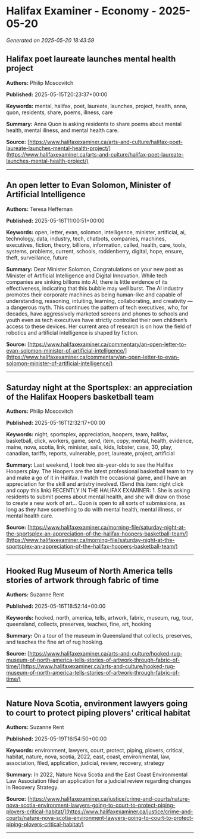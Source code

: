 # Halifax Examiner - Economy - 2025-05-20

*Generated on 2025-05-20 18:43:59*

## Halifax poet laureate launches mental health project

**Authors:** Philip Moscovitch

**Published:** 2025-05-15T20:23:37+00:00

**Keywords:** mental, halifax, poet, laureate, launches, project, health, anna, quon, residents, share, poems, illness, care

**Summary:** Anna Quon is asking residents to share poems about mental health, mental illness, and mental health care.

**Source:** [https://www.halifaxexaminer.ca/arts-and-culture/halifax-poet-laureate-launches-mental-health-project/](https://www.halifaxexaminer.ca/arts-and-culture/halifax-poet-laureate-launches-mental-health-project/)

---

## An open letter to Evan Solomon, Minister of Artificial Intelligence

**Authors:** Teresa Heffernan

**Published:** 2025-05-16T11:00:51+00:00

**Keywords:** open, letter, evan, solomon, intelligence, minister, artificial, ai, technology, data, industry, tech, chatbots, companies, machines, executives, fiction, theory, billions, information, called, health, care, tools, systems, problems, current, schools, roddenberry, digital, hope, ensure, theft, surveillance, future

**Summary:** Dear Minister Solomon, Congratulations on your new post as Minister of Artificial Intelligence and Digital Innovation.
While tech companies are sinking billions into AI, there is little evidence of its effectiveness, indicating that this bubble may well burst.
The AI industry promotes their corporate machines as being human-like and capable of understanding, reasoning, intuiting, learning, collaborating, and creativity — a dangerous myth.
This continues the pattern of tech executives, who, for decades, have aggressively marketed screens and phones to schools and youth even as tech executives have strictly controlled their own children’s access to these devices.
Her current area of research is on how the field of robotics and artificial intelligence is shaped by fiction.

**Source:** [https://www.halifaxexaminer.ca/commentary/an-open-letter-to-evan-solomon-minister-of-artificial-intelligence/](https://www.halifaxexaminer.ca/commentary/an-open-letter-to-evan-solomon-minister-of-artificial-intelligence/)

---

## Saturday night at the Sportsplex: an appreciation of the Halifax Hoopers basketball team

**Authors:** Philip Moscovitch

**Published:** 2025-05-16T12:32:17+00:00

**Keywords:** night, sportsplex, appreciation, hoopers, team, halifax, basketball, click, workers, game, send, item, copy, mental, health, evidence, maine, nova, scotia, link, minister, sails, kids, lobster, case, 30, play, canadian, tariffs, reports, vulnerable, poet, laureate, project, artificial

**Summary:** Last weekend, I took two six-year-olds to see the Halifax Hoopers play.
The Hoopers are the latest professional basketball team to try and make a go of it in Halifax.
I watch the occasional game, and I have an appreciation for the skill and artistry involved.
(Send this item: right click and copy this link) RECENTLY IN THE HALIFAX EXAMINER: 1.
She is asking residents to submit poems about mental health, and she will draw on those to create a new work of art… Quon is open to all sorts of submissions, as long as they have something to do with mental health, mental illness, or mental health care.

**Source:** [https://www.halifaxexaminer.ca/morning-file/saturday-night-at-the-sportsplex-an-appreciation-of-the-halifax-hoopers-basketball-team/](https://www.halifaxexaminer.ca/morning-file/saturday-night-at-the-sportsplex-an-appreciation-of-the-halifax-hoopers-basketball-team/)

---

## Hooked Rug Museum of North America tells stories of artwork through fabric of time

**Authors:** Suzanne Rent

**Published:** 2025-05-16T18:52:14+00:00

**Keywords:** hooked, north, america, tells, artwork, fabric, museum, rug, tour, queensland, collects, preserves, teaches, fine, art, hooking

**Summary:** On a tour of the museum in Queensland that collects, preserves, and teaches the fine art of rug hooking.

**Source:** [https://www.halifaxexaminer.ca/arts-and-culture/hooked-rug-museum-of-north-america-tells-stories-of-artwork-through-fabric-of-time/](https://www.halifaxexaminer.ca/arts-and-culture/hooked-rug-museum-of-north-america-tells-stories-of-artwork-through-fabric-of-time/)

---

## Nature Nova Scotia, environment lawyers going to court to protect piping plovers' critical habitat

**Authors:** Suzanne Rent

**Published:** 2025-05-19T16:54:50+00:00

**Keywords:** environment, lawyers, court, protect, piping, plovers, critical, habitat, nature, nova, scotia, 2022, east, coast, environmental, law, association, filed, application, judicial, review, recovery, strategy

**Summary:** In 2022, Nature Nova Scotia and the East Coast Environmental Law Association filed an application for a judicial review regarding changes in Recovery Strategy.

**Source:** [https://www.halifaxexaminer.ca/justice/crime-and-courts/nature-nova-scotia-environment-lawyers-going-to-court-to-protect-piping-plovers-critical-habitat/](https://www.halifaxexaminer.ca/justice/crime-and-courts/nature-nova-scotia-environment-lawyers-going-to-court-to-protect-piping-plovers-critical-habitat/)

---

